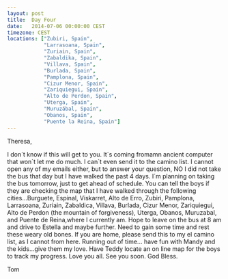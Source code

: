 ```yaml
---
layout: post
title:  Day Four
date:   2014-07-06 00:00:00 CEST
timezone: CEST
locations: ["Zubiri, Spain",
            "Larrasoana, Spain",
            "Zuriain, Spain",
            "Zabaldika, Spain",
            "Villava, Spain",
            "Burlada, Spain",
            "Pamplona, Spain",
            "Cizur Menor, Spain",
            "Zariquiegui, Spain",
            "Alto de Perdon, Spain",
            "Uterga, Spain",
            "Muruzábal, Spain",
            "Obanos, Spain",
            "Puente la Reina, Spain"]
---
```


Theresa,

I don´t know if this will get to you. It´s coming fromamn ancient computer that won´t let me do much. I can´t even send it to the camino list.  I cannot open any of my emails either, but to answer your question, NO I did not take the bus that day but I have walked the past 4 days.  I´m planning on taking the bus tomorrow, just to get ahead of schedule.  You can tell the boys if they are checking the map
that I have walked through the following cities...Burguete, Espinal, Viskarret, Alto de Erro, Zubiri, Pamplona, Larrasoana, Zuriain, Zabaldica, Villava, Burlada, Cizur Menor, Zariquiegui, Alto de Perdon (the mountain of forgiveness), Uterga, Obanos, Muruzabal, and Puente de Reina,where I currently am.  Hope to leave on the bus at 8 am and drive to Estella and maybe further.  Need to gain some time and rest
these weary old bones.  If you are home, please send this to my el camino list, as I cannot from here.  Running out of time... have fun with Mandy and the kids...give them my love.  Have Teddy locate an on line map for the boys to track my progress.  Love you all.  See you soon.  God Bless.

Tom
